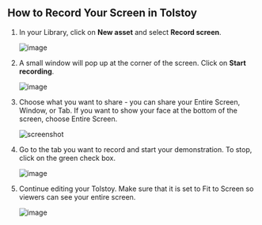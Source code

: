 ## How to Record Your Screen in Tolstoy

1. In your Library, click on **New asset** and select **Record screen**.

   ![image](https://github.com/user-attachments/assets/dc4e802b-b145-4108-8636-d39f3b59b649)

2. A small window will pop up at the corner of the screen. Click on **Start recording**.

   ![image](https://github.com/user-attachments/assets/78a684e5-35b7-4125-8823-b14801998a8a)

3. Choose what you want to share - you can share your Entire Screen, Window, or Tab. If you want to show your face at the bottom of the screen, choose Entire Screen.

   ![screenshot](https://downloads.intercomcdn.com/i/o/438596095/8f774845277af4aa4df963f6/image.png)

4. Go to the tab you want to record and start your demonstration. To stop, click on the green check box.

   ![image](https://github.com/user-attachments/assets/279f5f89-1ebd-46b7-b6ba-5c8d48ab8b52)

5. Continue editing your Tolstoy. Make sure that it is set to Fit to Screen so viewers can see your entire screen.

   ![image](https://github.com/user-attachments/assets/fdbe49a1-d8e5-47fe-ac2c-648d4c2640e0)


